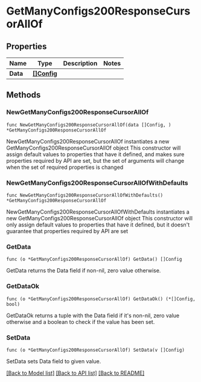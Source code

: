 # GetManyConfigs200ResponseCursorAllOf

## Properties

Name | Type | Description | Notes
------------ | ------------- | ------------- | -------------
**Data** | [**[]Config**](Config.md) |  | 

## Methods

### NewGetManyConfigs200ResponseCursorAllOf

`func NewGetManyConfigs200ResponseCursorAllOf(data []Config, ) *GetManyConfigs200ResponseCursorAllOf`

NewGetManyConfigs200ResponseCursorAllOf instantiates a new GetManyConfigs200ResponseCursorAllOf object
This constructor will assign default values to properties that have it defined,
and makes sure properties required by API are set, but the set of arguments
will change when the set of required properties is changed

### NewGetManyConfigs200ResponseCursorAllOfWithDefaults

`func NewGetManyConfigs200ResponseCursorAllOfWithDefaults() *GetManyConfigs200ResponseCursorAllOf`

NewGetManyConfigs200ResponseCursorAllOfWithDefaults instantiates a new GetManyConfigs200ResponseCursorAllOf object
This constructor will only assign default values to properties that have it defined,
but it doesn't guarantee that properties required by API are set

### GetData

`func (o *GetManyConfigs200ResponseCursorAllOf) GetData() []Config`

GetData returns the Data field if non-nil, zero value otherwise.

### GetDataOk

`func (o *GetManyConfigs200ResponseCursorAllOf) GetDataOk() (*[]Config, bool)`

GetDataOk returns a tuple with the Data field if it's non-nil, zero value otherwise
and a boolean to check if the value has been set.

### SetData

`func (o *GetManyConfigs200ResponseCursorAllOf) SetData(v []Config)`

SetData sets Data field to given value.



[[Back to Model list]](../README.md#documentation-for-models) [[Back to API list]](../README.md#documentation-for-api-endpoints) [[Back to README]](../README.md)


